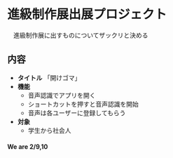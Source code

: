 # 進級制作展出展プロジェクト
　進級制作展に出すものについてザックリと決める


## 内容
- **タイトル**
    「開けゴマ」
- **機能**
    - 音声認識でアプリを開く
    - ショートカットを押すと音声認識を開始
    - 音声は各ユーザーに登録してもらう
- **対象**
    - 学生から社会人


#### We are 2/9,10